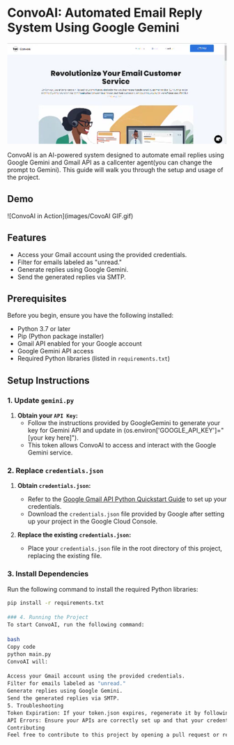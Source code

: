 # ConvoAI: Automated Email Reply System Using Google Gemini


![ConvoAI Logo](images/website.png)

ConvoAI is an AI-powered system designed to automate email replies using Google Gemini and Gmail API as a callcenter agent(you can change the prompt to Gemini). This guide will walk you through the setup and usage of the project.
## Demo

![ConvoAI in Action](images/CovoAI GIF.gif)

## Features

- Access your Gmail account using the provided credentials.
- Filter for emails labeled as "unread."
- Generate replies using Google Gemini.
- Send the generated replies via SMTP.
## Prerequisites

Before you begin, ensure you have the following installed:

- Python 3.7 or later
- Pip (Python package installer)
- Gmail API enabled for your Google account
- Google Gemini API access
- Required Python libraries (listed in `requirements.txt`)

## Setup Instructions

### 1. Update `gemini.py`

1. **Obtain your `API Key`:**
   - Follow the instructions provided by GoogleGemini to generate your key for  Gemini API and update in (os.environ['GOOGLE_API_KEY']="[your key here]").
   - This token allows ConvoAI to access and interact with the Google Gemini service.



### 2. Replace `credentials.json`

1. **Obtain `credentials.json`:**
   - Refer to the [Google Gmail API Python Quickstart Guide](https://developers.google.com/gmail/api/quickstart/python) to set up your credentials.
   - Download the `credentials.json` file provided by Google after setting up your project in the Google Cloud Console.

2. **Replace the existing `credentials.json`:**
   - Place your `credentials.json` file in the root directory of this project, replacing the existing file.

### 3. Install Dependencies

Run the following command to install the required Python libraries:

```bash
pip install -r requirements.txt

### 4. Running the Project
To start ConvoAI, run the following command:

bash
Copy code
python main.py
ConvoAI will:

Access your Gmail account using the provided credentials.
Filter for emails labeled as "unread."
Generate replies using Google Gemini.
Send the generated replies via SMTP.
5. Troubleshooting
Token Expiration: If your token.json expires, regenerate it by following the steps for the Gemini API.
API Errors: Ensure your APIs are correctly set up and that your credentials are valid.
Contributing
Feel free to contribute to this project by opening a pull request or reporting issues.
